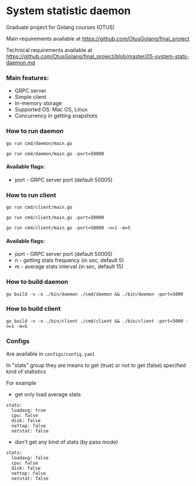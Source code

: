# System statistic daemon
Graduate project for Golang courses (OTUS)

Main requirements available at https://github.com/OtusGolang/final_project

Technical requirements available at https://github.com/OtusGolang/final_project/blob/master/05-system-stats-daemon.md

### Main features:
* GRPC server
* Simple client
* In-memory storage
* Supported OS: Mac OS, Linux
* Concurrency in getting snapshots

### How to run daemon
``go run cmd/daemon/main.go``

``go run cmd/daemon/main.go -port=50000``

#### Available flags:
* port - GRPC server port (default 50005)

### How to run client
``go run cmd/client/main.go``

``go run cmd/client/main.go -port=50000``

``go run cmd/client/main.go -port=50000 -n=1 -m=5``

#### Available flags:
* port - GRPC server port (default 50005)
* n - getting stats frequency (in sec, default 5)
* m - average stats interval (in sec, default 15)

### How to build daemon

``go build -v -o ./bin/daemon ./cmd/daemon && ./bin/daemon -port=5000``

### How to build client

``go build -v -o ./bin/client ./cmd/client && ./bin/client -port=5000 -n=1 -m=5``

### Configs
Are available in ``configs/config.yaml``

In "stats" group they are means to get (true) or not to get (false) specified kind of statistics

For example
* get only load average stats
```
stats:
  loadavg: true
  cpu: false
  disk: false
  nettop: false
  netstat: false
```

* don't get any kind of stats (by pass mode)
```
stats:
  loadavg: false
  cpu: false
  disk: false
  nettop: false
  netstat: false
```
